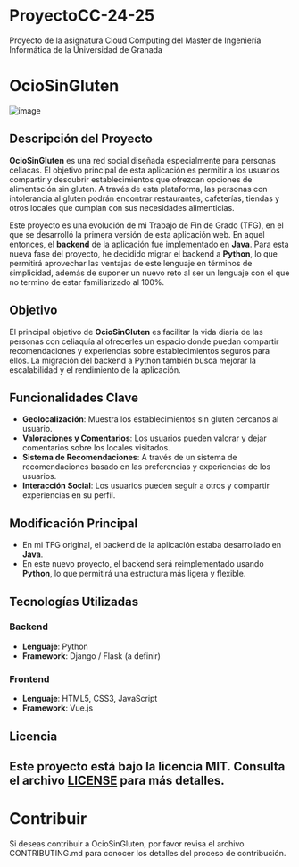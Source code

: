 # ProyectoCC-24-25
Proyecto de la asignatura Cloud Computing del Master de Ingeniería Informática de la Universidad de Granada

# OcioSinGluten 
![image](https://github.com/user-attachments/assets/fc33a77b-1e60-4670-b005-ccaed8260525)

## Descripción del Proyecto

**OcioSinGluten** es una red social diseñada especialmente para personas celiacas. El objetivo principal de esta aplicación es permitir a los usuarios compartir y descubrir establecimientos que ofrezcan opciones de alimentación sin gluten. A través de esta plataforma, las personas con intolerancia al gluten podrán encontrar restaurantes, cafeterías, tiendas y otros locales que cumplan con sus necesidades alimenticias.

Este proyecto es una evolución de mi Trabajo de Fin de Grado (TFG), en el que se desarrolló la primera versión de esta aplicación web. En aquel entonces, el **backend** de la aplicación fue implementado en **Java**. Para esta nueva fase del proyecto, he decidido migrar el backend a **Python**, lo que permitirá aprovechar las ventajas de este lenguaje en términos de simplicidad, además de suponer un nuevo reto al ser un lenguaje con el que no termino de estar familiarizado al 100%.

## Objetivo

El principal objetivo de **OcioSinGluten** es facilitar la vida diaria de las personas con celiaquía al ofrecerles un espacio donde puedan compartir recomendaciones y experiencias sobre establecimientos seguros para ellos. La migración del backend a Python también busca mejorar la escalabilidad y el rendimiento de la aplicación.

## Funcionalidades Clave

- **Geolocalización**: Muestra los establecimientos sin gluten cercanos al usuario.
- **Valoraciones y Comentarios**: Los usuarios pueden valorar y dejar comentarios sobre los locales visitados.
- **Sistema de Recomendaciones**: A través de un sistema de recomendaciones basado en las preferencias y experiencias de los usuarios.
- **Interacción Social**: Los usuarios pueden seguir a otros y compartir experiencias en su perfil.
  
## Modificación Principal

- En mi TFG original, el backend de la aplicación estaba desarrollado en **Java**.
- En este nuevo proyecto, el backend será reimplementado usando **Python**, lo que permitirá una estructura más ligera y flexible.

## Tecnologías Utilizadas

### Backend
- **Lenguaje**: Python
- **Framework**: Django / Flask (a definir)

### Frontend
- **Lenguaje**: HTML5, CSS3, JavaScript
- **Framework**: Vue.js

## Licencia

Este proyecto está bajo la licencia **MIT**. Consulta el archivo [LICENSE](./LICENSE) para más detalles.
---  

# Contribuir
Si deseas contribuir a OcioSinGluten, por favor revisa el archivo CONTRIBUTING.md para conocer los detalles del proceso de contribución.

